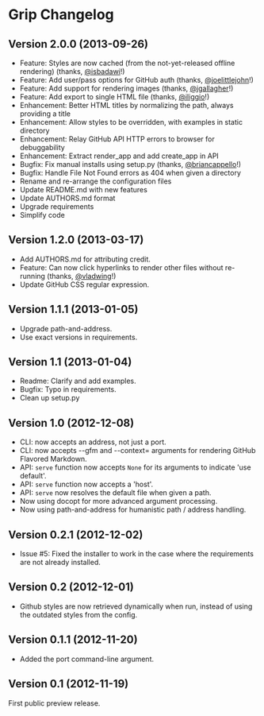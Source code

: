 Grip Changelog
==============


Version 2.0.0 (2013-09-26)
--------------------------

- Feature: Styles are now cached (from the not-yet-released offline rendering) (thanks, [@isbadawi][]!)
- Feature: Add user/pass options for GitHub auth (thanks, [@joelittlejohn][]!)
- Feature: Add support for rendering images (thanks, [@jgallagher][]!)
- Feature: Add export to single HTML file (thanks, [@iliggio][]!)
- Enhancement: Better HTML titles by normalizing the path, always providing a title
- Enhancement: Allow styles to be overridden, with examples in static directory
- Enhancement: Relay GitHub API HTTP errors to browser for debuggability
- Enhancement: Extract render_app and add create_app in API
- Bugfix: Fix manual installs using setup.py (thanks, [@briancappello][]!)
- Bugfix: Handle File Not Found errors as 404 when given a directory
- Rename and re-arrange the configuration files
- Update README.md with new features
- Update AUTHORS.md format
- Upgrade requirements
- Simplify code


Version 1.2.0 (2013-03-17)
--------------------------

- Add AUTHORS.md for attributing credit.
- Feature: Can now click hyperlinks to render other files
  without re-running (thanks, [@vladwing][]!)
- Update GitHub CSS regular expression.


Version 1.1.1 (2013-01-05)
--------------------------

- Upgrade path-and-address.
- Use exact versions in requirements.


Version 1.1 (2013-01-04)
------------------------

- Readme: Clarify and add examples.
- Bugfix: Typo in requirements.
- Clean up setup.py


Version 1.0 (2012-12-08)
------------------------

- CLI: now accepts an address, not just a port.
- CLI: now accepts --gfm and --context=<repo> arguments for rendering
  GitHub Flavored Markdown.
- API: `serve` function now accepts `None` for its arguments to
  indicate 'use default'.
- API: `serve` function now accepts a 'host'.
- API: `serve` now resolves the default file when given a path.
- Now using docopt for more advanced argument processing.
- Now using path-and-address for humanistic path / address handling.


Version 0.2.1 (2012-12-02)
--------------------------

- Issue #5: Fixed the installer to work in the case where
  the requirements are not already installed.


Version 0.2 (2012-12-01)
------------------------

- Github styles are now retrieved dynamically when run,
  instead of using the outdated styles from the config.


Version 0.1.1 (2012-11-20)
--------------------------

- Added the port command-line argument.


Version 0.1 (2012-11-19)
------------------------

First public preview release.


[@vladwing]: https://github.com/vladwing
[@isbadawi]: https://github.com/isbadawi
[@joelittlejohn]: https://github.com/joelittlejohn
[@briancappello]: https://github.com/briancappello
[@jgallagher]: https://github.com/jgallagher
[@iliggio]: https://github.com/iliggio
